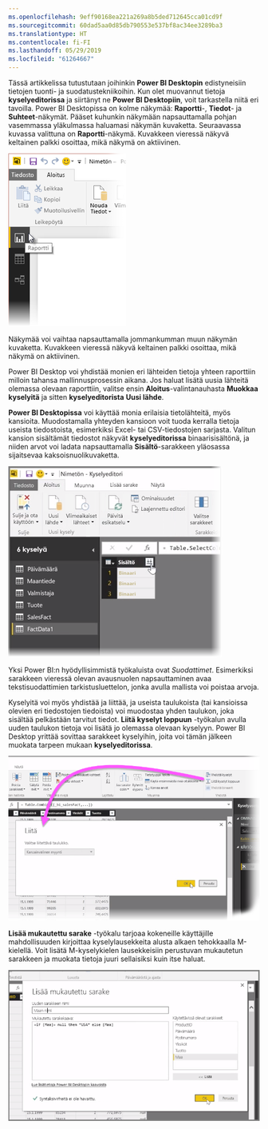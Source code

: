 ```yaml
---
ms.openlocfilehash: 9eff90168ea221a269a8b5ded712645cca01cd9f
ms.sourcegitcommit: 60dad5aa0d85db790553e537bf8ac34ee3289ba3
ms.translationtype: HT
ms.contentlocale: fi-FI
ms.lasthandoff: 05/29/2019
ms.locfileid: "61264667"
---
```

Tässä artikkelissa tutustutaan joihinkin **Power BI Desktopin** edistyneisiin tietojen tuonti- ja suodatustekniikoihin. Kun olet muovannut tietoja **kyselyeditorissa** ja siirtänyt ne **Power BI Desktopiin**, voit tarkastella niitä eri tavoilla. Power BI Desktopissa on kolme näkymää: **Raportti**-, **Tiedot**- ja **Suhteet**-näkymät. Pääset kuhunkin näkymään napsauttamalla pohjan vasemmassa yläkulmassa haluamasi näkymän kuvaketta. Seuraavassa kuvassa valittuna on **Raportti**-näkymä. Kuvakkeen vieressä näkyvä keltainen palkki osoittaa, mikä näkymä on aktiivinen.

![](media/1-4-advanced-data-sources-and-transformation/1-4_1.png)

Näkymää voi vaihtaa napsauttamalla jommankumman muun näkymän kuvaketta. Kuvakkeen vieressä näkyvä keltainen palkki osoittaa, mikä näkymä on aktiivinen.

Power BI Desktop voi yhdistää monien eri lähteiden tietoja yhteen raporttiin milloin tahansa mallinnusprosessin aikana. Jos haluat lisätä uusia lähteitä olemassa olevaan raporttiin, valitse ensin **Aloitus**-valintanauhasta **Muokkaa kyselyitä** ja sitten **kyselyeditorista** **Uusi lähde**.

**Power BI Desktopissa** voi käyttää monia erilaisia tietolähteitä, myös kansioita. Muodostamalla yhteyden kansioon voit tuoda kerralla tietoja useista tiedostoista, esimerkiksi Excel- tai CSV-tiedostojen sarjasta. Valitun kansion sisältämät tiedostot näkyvät **kyselyeditorissa** binaarisisältönä, ja niiden arvot voi ladata napsauttamalla **Sisältö**-sarakkeen yläosassa sijaitsevaa kaksoisnuolikuvaketta.

![](media/1-4-advanced-data-sources-and-transformation/1-4_2.png)

Yksi Power BI:n hyödyllisimmistä työkaluista ovat *Suodattimet*. Esimerkiksi sarakkeen vieressä olevan avausnuolen napsauttaminen avaa tekstisuodattimien tarkistusluettelon, jonka avulla mallista voi poistaa arvoja.

Kyselyitä voi myös yhdistää ja liittää, ja useista taulukoista (tai kansioissa olevien eri tiedostojen tiedoista) voi muodostaa yhden taulukon, joka sisältää pelkästään tarvitut tiedot. **Liitä kyselyt loppuun** -työkalun avulla uuden taulukon tietoja voi lisätä jo olemassa olevaan kyselyyn. Power BI Desktop yrittää sovittaa sarakkeet kyselyihin, joita voi tämän jälkeen muokata tarpeen mukaan **kyselyeditorissa**.

![](media/1-4-advanced-data-sources-and-transformation/1-4_3.png)

**Lisää mukautettu sarake** -työkalu tarjoaa kokeneille käyttäjille mahdollisuuden kirjoittaa kyselylausekkeita alusta alkaen tehokkaalla M-kielellä. Voit lisätä M-kyselykielen lausekkeisiin perustuvan mukautetun sarakkeen ja muokata tietoja juuri sellaisiksi kuin itse haluat.

![](media/1-4-advanced-data-sources-and-transformation/1-4_4.png)

